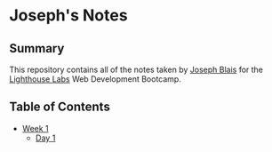 # Joseph's Notes

## Summary
This repository contains all of the notes taken by [Joseph Blais](https://github.com/josephblais) for the [Lighthouse Labs](https://www.lighthouselabs.ca/) Web Development Bootcamp.

## Table of Contents
* [Week 1](/Week_1)
  * [Day 1](/Week_1/Day_1)